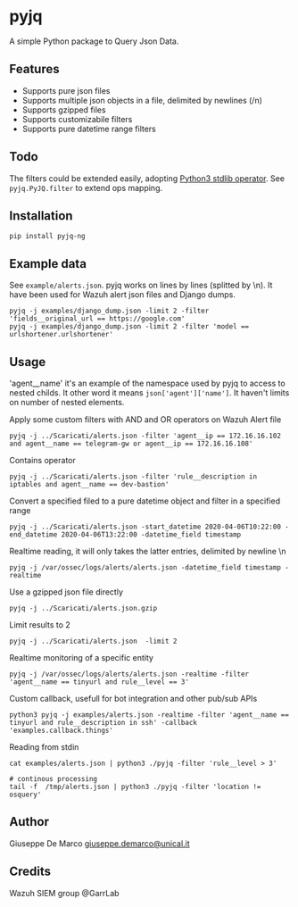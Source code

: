 # pyjq

A simple Python package to Query Json Data.

## Features

- Supports pure json files
- Supports multiple json objects in a file, delimited by newlines (/n)
- Supports gzipped files
- Supports customizabile filters
- Supports pure datetime range filters 

## Todo

The filters could be extended easily, adopting [Python3 stdlib operator](https://docs.python.org/3/library/operator.html).
See `pyjq.PyJQ.filter` to extend ops mapping.

## Installation

````
pip install pyjq-ng
````
## Example data

See `example/alerts.json`.
pyjq works on lines by lines (splitted by \n).
It have been used for Wazuh alert json files and Django dumps.

````
pyjq -j examples/django_dump.json -limit 2 -filter 'fields__original_url == https://google.com'
pyjq -j examples/django_dump.json -limit 2 -filter 'model == urlshortener.urlshortener'
````

## Usage

'agent__name' it's an example of the namespace used by pyjq to access to nested childs. It other word it means `json['agent']['name']`.
It haven't limits on number of nested elements.


Apply some custom filters with AND and OR operators on Wazuh Alert file
````
pyjq -j ../Scaricati/alerts.json -filter 'agent__ip == 172.16.16.102 and agent__name == telegram-gw or agent__ip == 172.16.16.108'
````

Contains operator
````
pyjq -j ../Scaricati/alerts.json -filter 'rule__description in iptables and agent__name == dev-bastion'
````

Convert a specified filed to a pure datetime object and filter in a specified range
````
pyjq -j ../Scaricati/alerts.json -start_datetime 2020-04-06T10:22:00 -end_datetime 2020-04-06T13:22:00 -datetime_field timestamp
````

Realtime reading, it will only takes the latter entries, delimited by newline \n
````
pyjq -j /var/ossec/logs/alerts/alerts.json -datetime_field timestamp -realtime
````

Use a gzipped json file directly
````
pyjq -j ../Scaricati/alerts.json.gzip
````

Limit results to 2 
````
pyjq -j ../Scaricati/alerts.json  -limit 2
````

Realtime monitoring of a specific entity
````
pyjq -j /var/ossec/logs/alerts/alerts.json -realtime -filter 'agent__name == tinyurl and rule__level == 3'
````

Custom callback, usefull for bot integration and other pub/sub APIs
````
python3 pyjq -j examples/alerts.json -realtime -filter 'agent__name == tinyurl and rule__description in ssh' -callback 'examples.callback.things'
````

Reading from stdin
````
cat examples/alerts.json | python3 ./pyjq -filter 'rule__level > 3'

# continous processing
tail -f  /tmp/alerts.json | python3 ./pyjq -filter 'location != osquery'
````

## Author

Giuseppe De Marco <giuseppe.demarco@unical.it>

## Credits

Wazuh SIEM group @GarrLab

